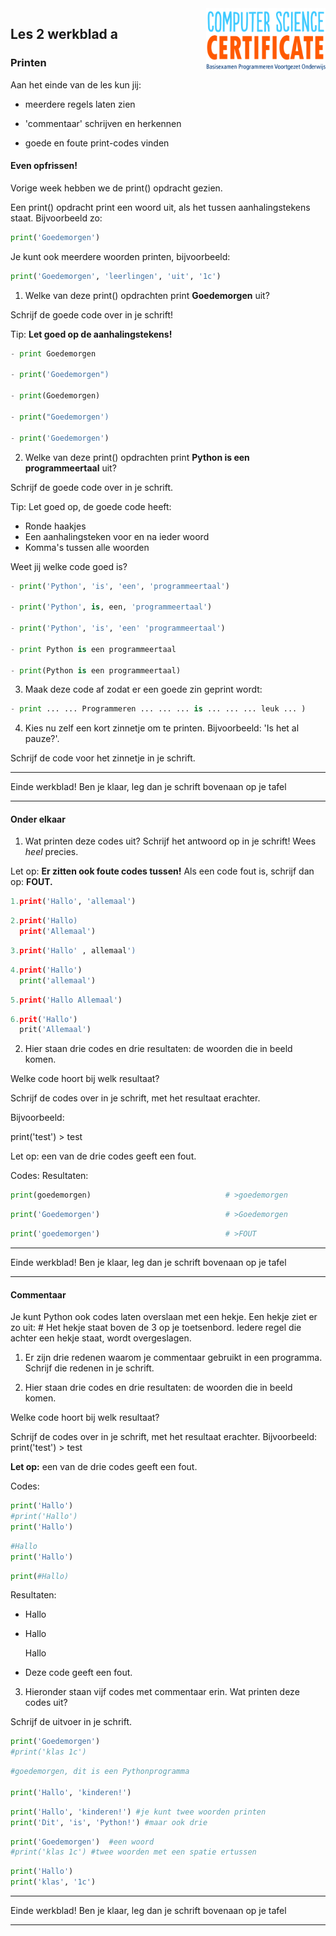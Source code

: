 <img src="../../img/Logo cs-certificate.jpg" style="zoom:20%" align="right" />

## Les 2 werkblad a

### Printen

Aan het einde van de les kun jij:

- meerdere regels laten zien

- 'commentaar' schrijven en herkennen

- goede en foute print-codes vinden

  

#### **Even opfrissen!**

Vorige week hebben we de print() opdracht gezien. 

Een print() opdracht print een woord uit, als het tussen aanhalingstekens staat. Bijvoorbeeld zo:

```python
print('Goedemorgen')
```

Je kunt ook meerdere woorden printen, bijvoorbeeld:

```python
print('Goedemorgen', 'leerlingen', 'uit', '1c')
```



1) Welke van deze print() opdrachten print **Goedemorgen** uit? 

Schrijf de goede code over in je schrift!

Tip: **Let goed op de aanhalingstekens!**

```python
- print Goedemorgen

- print('Goedemorgen")
        
- print(Goedemorgen)
        
- print("Goedemorgen')
        
- print('Goedemorgen')
```

<div style="page-break-after: always;"></div>

2) Welke van deze print() opdrachten print **Python is een programmeertaal** uit? 

Schrijf de goede code over in je schrift.

Tip: Let goed op, de goede code heeft:

- Ronde haakjes
- Een aanhalingsteken voor en na ieder woord
- Komma's tussen alle woorden

Weet jij welke code goed is?

```python
- print('Python', 'is', 'een', 'programmeertaal')

- print('Python', is, een, 'programmeertaal')

- print('Python', 'is', 'een' 'programmeertaal')

- print Python is een programmeertaal

- print(Python is een programmeertaal)
```



3) Maak deze code af zodat er een goede zin geprint wordt:

```python
- print ... ... Programmeren ... ... ... is ... ... ... leuk ... )
```



4) Kies nu zelf een kort zinnetje om te printen. Bijvoorbeeld: 'Is het al pauze?'.

Schrijf de code voor het zinnetje in je schrift.



---
Einde werkblad! Ben je klaar, leg dan je schrift bovenaan op je tafel 

---

<div style="page-break-after: always;"></div>

#### **Onder elkaar**

1) Wat printen deze codes uit? Schrijf het antwoord op in je schrift! Wees *heel* precies.

Let op: **Er zitten ook foute codes tussen!** Als een code fout is, schrijf dan op: **FOUT.**

```python
1.print('Hallo', 'allemaal')
```

```python
2.print('Hallo)
  print('Allemaal')
```

```python
3.print('Hallo' , allemaal')
```

```python
4.print('Hallo')
  print('allemaal')
```

```python
5.print('Hallo Allemaal')
```

```python
6.prit('Hallo')
  prit('Allemaal')
```

2) Hier staan drie codes en drie resultaten: de woorden die in beeld komen. 

Welke code hoort bij welk resultaat?

Schrijf de codes over in je schrift, met het resultaat erachter. 

Bijvoorbeeld:

print('test')	> 	test

Let op: een van de drie codes geeft een fout.

Codes:                      							             Resultaten:


```python
print(goedemorgen)                              # >goedemorgen
```

```python
print('Goedemorgen')                            # >Goedemorgen
```

```python
print('goedemorgen')                            # >FOUT
```

------

Einde werkblad! Ben je klaar, leg dan je schrift bovenaan op je tafel 

------

<div style="page-break-after: always;"></div>

#### **Commentaar**

Je kunt Python ook codes laten overslaan met een hekje. 
Een hekje ziet er zo uit: # 	Het hekje staat boven de 3 op je toetsenbord. 
Iedere regel die achter een hekje staat, wordt overgeslagen.

1) Er zijn drie redenen waarom je commentaar gebruikt in een programma. 
Schrijf die redenen in je schrift.

2)  Hier staan drie codes en drie resultaten: de woorden die in beeld komen. 

Welke code hoort bij welk resultaat?

Schrijf de codes over in je schrift, met het resultaat erachter. Bijvoorbeeld: print('test')      > 	test

**Let op:** een van de drie codes geeft een fout.

Codes:

```python
print('Hallo')                            
#print('Hallo')                        
print('Hallo')  
```

```python
#Hallo
print('Hallo')
```

```python
print(#Hallo)                          
```

Resultaten:

* Hallo

* Hallo

  Hallo

* Deze code geeft een fout.

<div style="page-break-after: always;"></div>

3) Hieronder staan vijf codes met commentaar erin. Wat printen deze codes uit?

Schrijf de uitvoer in je schrift.

```python
print('Goedemorgen')               
#print('klas 1c')
```

```python
#goedemorgen, dit is een Pythonprogramma

print('Hallo', 'kinderen!')
```

```python
print('Hallo', 'kinderen!') #je kunt twee woorden printen
print('Dit', 'is', 'Python!') #maar ook drie 
```

```python
print('Goedemorgen')  #een woord           
#print('klas 1c') #twee woorden met een spatie ertussen
```

```python
print('Hallo')               
print('klas', '1c')
```



------

Einde werkblad! Ben je klaar, leg dan je schrift bovenaan op je tafel 



------



